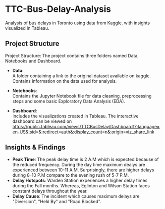 # TTC-Bus-Delay-Analysis
Analysis of bus delays in Toronto using data from Kaggle, with insights visualized in Tableau.

## Project Structure

Project Structure: The project contains three folders named Data, Notebooks and Dashboard.

- **Data**:  
   A folder containing a link to the original dataset available on kaggle.
   Contains information on the data used for analysis.

- **Notebooks**:  
   Contains the Jupyter Notebook file for data cleaning, preprocessing steps and some basic Exploratory Data Analysis (EDA).

- **Dashboard**:  
   Includes the visualizations created in Tableau. The interactive dashboard can be viewed on https://public.tableau.com/views/TTCBusDelay/Dashboard1?:language=en-US&:sid=&:redirect=auth&:display_count=n&:origin=viz_share_link

## Insights & Findings

- **Peak Time**: The peak delay time is 2 A.M which is expected because of the reduced frequency. During the day time maximum dealys are experienced between 10-11 A.M. Surprisingly, there are higher delays during 8-10 P.M compare to the evening rush of 5-7 P.M.
- **Delay Hotspots**: Warden Station experiences a higher delay times during the Fall months. Whereas, Eglinton and Wilson Station  faces constant delays throughout the year.
- **Delay Cause**: The incident which causes maximum delays are "Diversion", "Held By" and "Road Blocked". 
